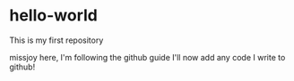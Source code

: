 # hello-world
This is my first repository

missjoy here, I'm following the github guide
I'll now add any code I write to github!
